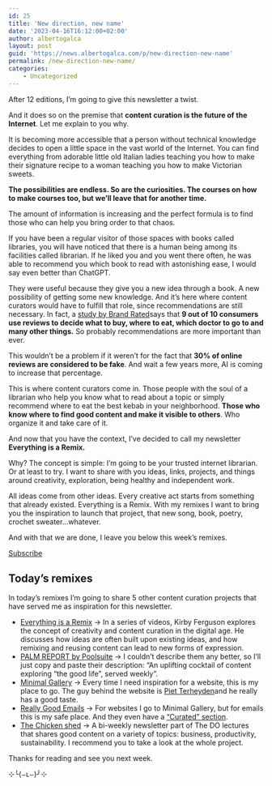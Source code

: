 ```yaml
---
id: 25
title: 'New direction, new name'
date: '2023-04-16T16:12:00+02:00'
author: albertogalca
layout: post
guid: 'https://news.albertogalca.com/p/new-direction-new-name'
permalink: /new-direction-new-name/
categories:
    - Uncategorized
---
```


After 12 editions, I’m going to give this newsletter a twist.

And it does so on the premise that **content curation is the future of the Internet**. Let me explain to you why.

It is becoming more accessible that a person without technical knowledge decides to open a little space in the vast world of the Internet. You can find everything from adorable little old Italian ladies teaching you how to make their signature recipe to a woman teaching you how to make Victorian sweets.

**The possibilities are endless. So are the curiosities. The courses on how to make courses too, but we’ll leave that for another time.**

The amount of information is increasing and the perfect formula is to find those who can help you bring order to that chaos.

If you have been a regular visitor of those spaces with books called libraries, you will have noticed that there is a human being among its facilities called librarian. If he liked you and you went there often, he was able to recommend you which book to read with astonishing ease, I would say even better than ChatGPT.

They were useful because they give you a new idea through a book. A new possibility of getting some new knowledge. And it’s here where content curators would have to fulfill that role, since recommendations are still necessary. In fact, a [study by Brand Rated](https://www.globenewswire.com/en/news-release/2022/01/13/2366090/0/en/Brand-Rated-Nine-out-of-ten-customers-read-reviews-before-buying-a-product.html?ref=albertogalca.com)says that **9 out of 10 consumers use reviews to decide what to buy, where to eat, which doctor to go to and many other things.** So probably recommendations are more important than ever.

This wouldn’t be a problem if it weren’t for the fact that **30% of online reviews are considered to be fake**. And wait a few years more, AI is coming to increase that percentage.

This is where content curators come in. Those people with the soul of a librarian who help you know what to read about a topic or simply recommend where to eat the best kebab in your neighborhood. **Those who know where to find good content and make it visible to others**. Who organize it and take care of it.

And now that you have the context, I’ve decided to call my newsletter **Everything is a Remix.**

Why? The concept is simple: I’m going to be your trusted internet librarian. Or at least to try. I want to share with you ideas, links, projects, and things around creativity, exploration, being healthy and independent work.

All ideas come from other ideas. Every creative act starts from something that already existed. Everything is a Remix. With my remixes I want to bring you the inspiration to launch that project, that new song, book, poetry, crochet sweater…whatever.

And with that we are done, I leave you below this week’s remixes.

[Subscribe](#/portal/signup)

## Today’s remixes

In today’s remixes I’m going to share 5 other content curation projects that have served me as inspiration for this newsletter.

- [Everything is a Remix](https://www.everythingisaremix.info/?ref=albertogalca.com)<span style="background-color: var(--wp--preset--color--background); color: var(--wp--preset--color--foreground); font-family: var(--wp--preset--font-family--system-font); font-size: var(--wp--preset--font-size--medium);"> → In a series of videos, Kirby Ferguson explores the concept of creativity and content curation in the digital age. He discusses how ideas are often built upon existing ideas, and how remixing and reusing content can lead to new forms of expression.</span>
- [PALM REPORT by Poolsuite](https://www.palm.report/?ref=albertogalca.com)<span style="background-color: var(--wp--preset--color--background); color: var(--wp--preset--color--foreground); font-family: var(--wp--preset--font-family--system-font); font-size: var(--wp--preset--font-size--medium);"> → I couldn’t describe them any better, so I’ll just copy and paste their description: “An uplifting cocktail of content exploring “the good life”, served weekly”.</span>
- [Minimal Gallery](https://minimal.gallery/?ref=albertogalca.com)<span style="background-color: var(--wp--preset--color--background); color: var(--wp--preset--color--foreground); font-family: var(--wp--preset--font-family--system-font); font-size: var(--wp--preset--font-size--medium);"> → Every time I need inspiration for a website, this is my place to go. The guy behind the website is </span>[Piet Terheyden](https://some.studio/?ref=albertogalca.com)<span style="background-color: var(--wp--preset--color--background); color: var(--wp--preset--color--foreground); font-family: var(--wp--preset--font-family--system-font); font-size: var(--wp--preset--font-size--medium);">and he really has a good taste.</span>
- [Really Good Emails](https://reallygoodemails.com/?ref=albertogalca.com)<span style="background-color: var(--wp--preset--color--background); color: var(--wp--preset--color--foreground); font-family: var(--wp--preset--font-family--system-font); font-size: var(--wp--preset--font-size--medium);"> → For websites I go to Minimal Gallery, but for emails this is my safe place. And they even have a </span>[“Curated” section](https://reallygoodemails.com/categories/curated?ref=albertogalca.com)<span style="background-color: var(--wp--preset--color--background); color: var(--wp--preset--color--foreground); font-family: var(--wp--preset--font-family--system-font); font-size: var(--wp--preset--font-size--medium);">.</span>
- [The Chicken shed](https://thedolectures.com/chicken-shed/?ref=albertogalca.com)<span style="background-color: var(--wp--preset--color--background); color: var(--wp--preset--color--foreground); font-family: var(--wp--preset--font-family--system-font); font-size: var(--wp--preset--font-size--medium);"> → A bi-weekly newsletter part of The DO lectures that shares good content on a variety of topics: business, productivity, sustainability. I recommend you to take a look at the whole project.</span>

Thanks for reading and see you next week.

⊹╰(⌣ʟ⌣)╯⊹